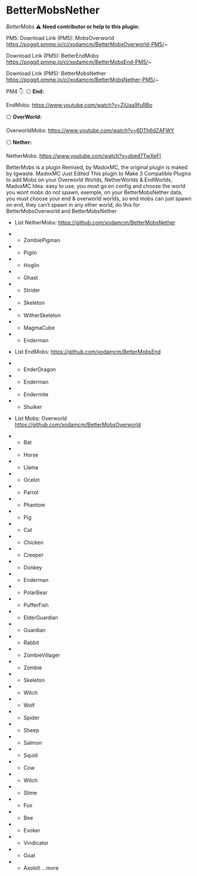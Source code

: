 # BetterMobsNether

*BetterMobs*
⚠️ **__Need contributor or help to this plugin:__**

PM5:
Download Link (PM5): MobsOverworld
https://poggit.pmmp.io/ci/xodamcm/BetterMobsOverworld-PM5/~

Download Link (PM5): BetterEndMobs
https://poggit.pmmp.io/ci/xodamcm/BetterMobsEnd-PM5/~

Download Link (PM5): BetterMobsNether
https://poggit.pmmp.io/ci/xodamcm/BetterMobsNether-PM5/~

PM4 👇:
⚪️ **__End:__**

EndMobs: https://www.youtube.com/watch?v=ZjUaa9fuRBo

⚪️ **__OverWorld:__**

OverworldMobs: https://www.youtube.com/watch?v=6DTh6dZAFWY

⚪️ **__Nether:__**

NetherMobs: https://www.youtube.com/watch?v=obed7TwXeFI

BetterMobs is a plugin Remixed, by MadoxMC, the original plugin is maked by tgwaste.
MadoxMC Just Edited This plugin to Make 3 Compatible Plugins to add Mobs on your Overworld Worlds, NetherWorlds &amp; EndWorlds, 
MadoxMC Idea.
easy to use, you must go on config and choose the world you wont mobs  do not spawn,  exemple, on your BetterMobsNether data, you must choose your end &amp; overworld worlds, so end mobs can just spawn on end, they can’t spawn in any other world, do this for BetterMobsOverworld and BetterMobsNether 

- List NetherMobs: https://github.com/xodamcm/BetterMobsNether
-    - ZombiePigman 
-    - Piglin 
-    - Hoglin 
-    - Ghast 
-    - Strider 
-    - Skeleton 
-    - WitherSkeleton 
-    - MagmaCube 
-    - Enderman 

- List EndMobs: https://github.com/xodamcm/BetterMobsEnd
-    - EnderDragon 
-    - Enderman 
-    - Endermite 
-    - Shulker

- List Mobs: Overworld https://github.com/xodamcm/BetterMobsOverworld
-    - Bat
-    - Horse
-    - Llama
-    - Ocelot
-    - Parrot
-    - Phantom
-    - Pig
-    - Cat
-    - Chicken
-    - Creeper
-    - Donkey
-    - Enderman
-    - PolarBear
-    - PufferFish
-    - ElderGuardian
-    - Guardian
-    - Rabbit
-    - ZombieVillager
-    - Zombie
-    - Skeleton
-    - Witch
-    - Wolf
-    - Spider
-    - Sheep
-    - Salmon
-    - Squid
-    - Cow
-    - Witch
-    - Slime
-    - Fox
-    - Bee
-    - Evoker 
-    - Vindicator
-    - Goat
-    - Axolotl
...more
    

